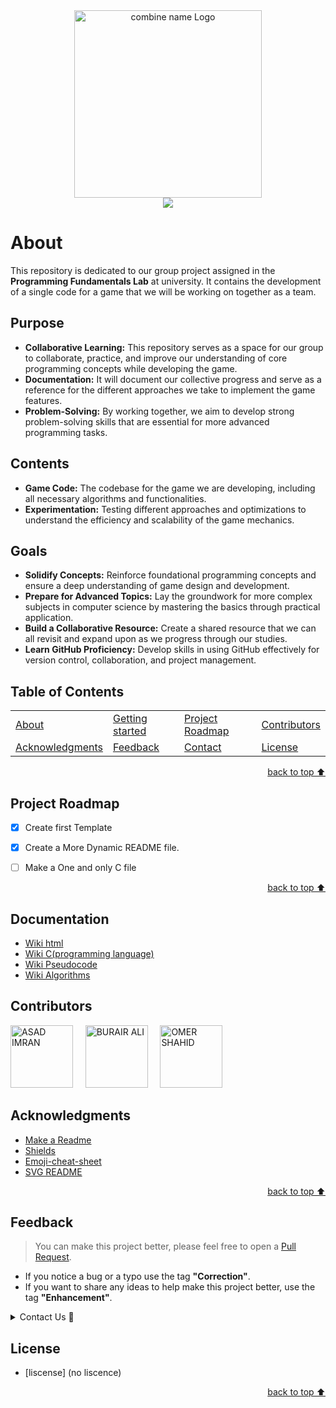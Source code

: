 <!-- Intro-->



<!-- Logo Section  --> 


<div align="center" id="top">
    <a href="asad-omer-burarir" target="_blank">
        <img src="https://github.com/user-attachments/assets/8dd62563-a62e-40e2-930b-a9587e471eb4" alt="combine name Logo" height="300" width="auto">
    </a>
</div>


<!-- Project title -->

<div align="center">
<img src="https://readme-typing-svg.demolab.com?font=Fira+Code&size=22&duration=4000&pause=5000&background=FFFFFF00&center=true&vCenter=true&multiline=true&width=435&lines=This is meant to be title">
</div>


# About

This repository is dedicated to our group project assigned in the **Programming Fundamentals Lab** at university. It contains the development of a single code for a game that we will be working on together as a team.

## Purpose
- **Collaborative Learning:** This repository serves as a space for our group to collaborate, practice, and improve our understanding of core programming concepts while developing the game.
- **Documentation:** It will document our collective progress and serve as a reference for the different approaches we take to implement the game features.
- **Problem-Solving:** By working together, we aim to develop strong problem-solving skills that are essential for more advanced programming tasks.

## Contents
- **Game Code:** The codebase for the game we are developing, including all necessary algorithms and functionalities.
- **Experimentation:** Testing different approaches and optimizations to understand the efficiency and scalability of the game mechanics.

## Goals
- **Solidify Concepts:** Reinforce foundational programming concepts and ensure a deep understanding of game design and development.
- **Prepare for Advanced Topics:** Lay the groundwork for more complex subjects in computer science by mastering the basics through practical application.
- **Build a Collaborative Resource:** Create a shared resource that we can all revisit and expand upon as we progress through our studies.
- **Learn GitHub Proficiency:** Develop skills in using GitHub effectively for version control, collaboration, and project management.





<!--## How to use this project-->
<!-- 
* to be added
* 
* once completed
-->



<!--Demo-->
<!--
* to be added
-->


## Table of Contents
<!-- 
* This helps keeping README readable and more professional.
-->


<dev align="center">
<table align="center">
        <tr>
            <td><a href="#about">About</a></td>        
            <td><a href="#how-to-use-this-project">Getting started</td>
            <!-- <td><a href="#demo">Demo</a></td> -->
            <td><a href="#project-roadmap--">Project Roadmap</a></td>
            <!-- <td><a href="#documentation">Documentation</a></td> -->
            <td><a href="#contributors">Contributors</a></td>
        </tr>
        <tr>
            <td><a href="#acknowledgments">Acknowledgments</a></td>
            <td><a href="#feedback">Feedback</a></td>
            <td><a href="#contact">Contact</a></td>
            <td><a href="#license">License</a></td>
        </tr>
</table>
</dev>


<!-- back to top button. -->
<p align="right"><a href="#top">back to top ⬆️</a></p>


## Project Roadmap 
<!-- 
* Add this section in case the project has different phases
* 
* Under production or will be updated.
-->
- [x] Create first Template 
- [x] Create a More Dynamic README file.
- [ ] Make a One and only C file


<p align="right"><a href="#top">back to top ⬆️</a></p>



## Documentation
<!-- 
* You may add any documentation or Wikis here
* 
* 
-->
- [Wiki html](https://en.wikipedia.org/wiki/HTML)
- [Wiki C(programming language)](https://en.wikipedia.org/wiki/C_(programming_language))
- [Wiki Pseudocode](https://en.wikipedia.org/wiki/Pseudocode)
- [Wiki Algorithms](https://en.wikipedia.org/wiki/Algorithm)


## Contributors


<img src="https://github.com/user-attachments/assets/73be0004-462c-4429-8885-a3ea99dff7bf" border-radius = "60%" width = "100px" height = "auto" alt = "ASAD IMRAN">
&nbsp;&nbsp;&nbsp;
<img src="https://github.com/user-attachments/assets/58b60669-9c01-4807-b784-55d18e2e2abf" border-radius = "60%" width = "100px" height = "auto" alt = "BURAIR ALI">
&nbsp;&nbsp;&nbsp;
<img src="https://github.com/user-attachments/assets/74f3d4b3-6f19-4552-9e26-964cdfec4525" border-radius = "60%" width = "100px" height = "auto" alt = "OMER SHAHID">
&nbsp;&nbsp;&nbsp;


## Acknowledgments<!-- Optional -->
<!-- 
* Credit where it's do 
* 
* Feel free to share your inspiration sources, Stackoverflow questions, github repos, tools etc.
-->

- [Make a Readme](https://www.makeareadme.com/)
- [Shields](https://shields.io/)
- [Emoji-cheat-sheet](https://github.com/ikatyang/emoji-cheat-sheet/blob/master/README.md#flags)
- [SVG README](https://readme-typing-svg.demolab.com/demo/)
<!-- - [Choose an open source license](https://choosealicense.com/) -->
<!-- TBD -->

<!-- - Use this html element to create a back to top button. -->
<p align="right"><a href="#top">back to top ⬆️</a></p>


## Feedback<!-- Required -->
<!-- 
* contacts information like email and social media accounts
.
-->

> You can make this project better, please  feel free to open a [Pull Request](https://github.com/AsadFattani/TBD/pulls).
- If you notice a bug or a typo use the tag **"Correction"**.
- If you want to share any ideas to help make this project better, use the tag **"Enhancement"**.

<details>
    <summary>Contact Us 📨</summary>

## Contact
<!-- 
* add your email and contact info here
-->

Reach us via email: <br>
ASAD IMRAN: [asad.imran.fattani@gmail.com](mailto:asad.imran.fattani@gmail.com) <br>
OMER SHAHID: [omershahid78@gmail.com](mailto:omershahid78@gmail.com) <br>
BURARIR ALI: [aliburair87@gmail.com](mailto:aliburair87@gmail.com) <br>
</details>

## License
<!-- 
* Here you can add project license for copyrights and distribution 
* 
* check this website for an easy reference https://choosealicense.com/)
-->
- [liscense] (no liscence)



<!-- - Use this html element to create a back to top button. -->
<p align="right"><a href="#top">back to top ⬆️</a></p>












